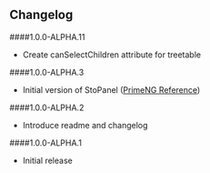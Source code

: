 ## Changelog

####1.0.0-ALPHA.11
* Create canSelectChildren attribute for treetable

####1.0.0-ALPHA.3
* Initial version of StoPanel ([PrimeNG Reference](http://primefaces.org/primeng/#/panel))

####1.0.0-ALPHA.2
* Introduce readme and changelog

####1.0.0-ALPHA.1
* Initial release